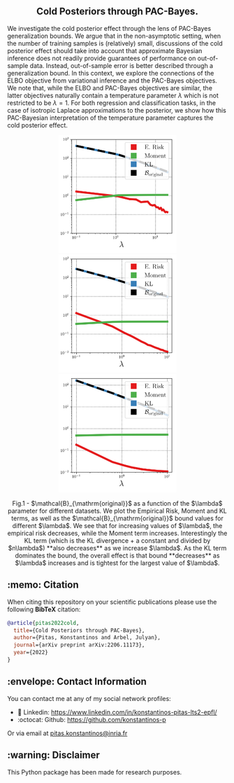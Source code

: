 <h2 align="center">Cold Posteriors through PAC-Bayes.</h2>

We investigate the cold posterior effect through the lens of PAC-Bayes generalization bounds. We argue that in the non-asymptotic setting, when the number of training samples is (relatively) small, discussions of the cold posterior effect should take into account that approximate Bayesian inference does not readily provide guarantees of performance on out-of-sample data. Instead, out-of-sample error is better described through a generalization bound. In this context, we explore the connections of the ELBO objective from variational inference and the PAC-Bayes objectives. We note that, while the ELBO and PAC-Bayes objectives are similar, the latter objectives naturally contain a temperature parameter $\lambda$ which is not restricted to be $\lambda=1$. For both regression and classification tasks, in the case of isotropic Laplace approximations to the posterior,  we show how this PAC-Bayesian interpretation of the temperature parameter captures the cold posterior effect.

<p align="center">
    <img src="/plots_for_paper/theory/abalone/abalone_original.png" height="270"/>
    <img src="/plots_for_paper/theory/kc_house/kc_house_original.png" height="270"/>
    <img src="/plots_for_paper/theory/diamonds/diamonds_original.png" height="270"/>
</p>
<p align = "center">
Fig.1 - $\mathcal{B}_{\mathrm{original}}$ as a function of the $\lambda$ parameter for different datasets. We plot the Empirical Risk, Moment and KL terms, as well as the $\mathcal{B}_{\mathrm{original}}$ bound values for different $\lambda$. We see that for increasing values of $\lambda$, the empirical risk decreases, while the Moment term increases. Interestingly the KL term (which is the KL divergence + a constant and divided by $n\lambda$) **also decreases** as we increase $\lambda$. As the KL term dominates the bound, the overall effect is that bound **decreases** as $\lambda$ increases and is tightest for the largest value of $\lambda$.
</p>

<h2> :memo: Citation </h2>

When citing this repository on your scientific publications please use the following **BibTeX** citation:

```bibtex
@article{pitas2022cold,
  title={Cold Posteriors through PAC-Bayes},
  author={Pitas, Konstantinos and Arbel, Julyan},
  journal={arXiv preprint arXiv:2206.11173},
  year={2022}
}
```

<h2> :envelope: Contact Information </h2>
You can contact me at any of my social network profiles:

- :briefcase: Linkedin: https://www.linkedin.com/in/konstantinos-pitas-lts2-epfl/
- :octocat: Github: https://github.com/konstantinos-p

Or via email at pitas.konstantinos@inria.fr

<h2> :warning: Disclaimer </h2>
This Python package has been made for research purposes.


